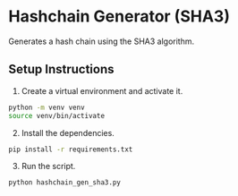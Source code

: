 # Hashchain Generator (SHA3)

Generates a hash chain using the SHA3 algorithm.

## Setup Instructions

1. Create a virtual environment and activate it.

```sh
python -m venv venv
source venv/bin/activate
```

2. Install the dependencies.

```sh
pip install -r requirements.txt
```

3. Run the script.

```sh
python hashchain_gen_sha3.py
```
